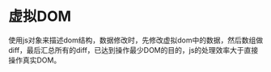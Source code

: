# 虚拟DOM

使用js对象来描述dom结构，数据修改时，先修改虚拟dom中的数据，然后数组做diff，最后汇总所有的diff，已达到操作最少DOM的目的，js的处理效率大于直接操作真实DOM。

